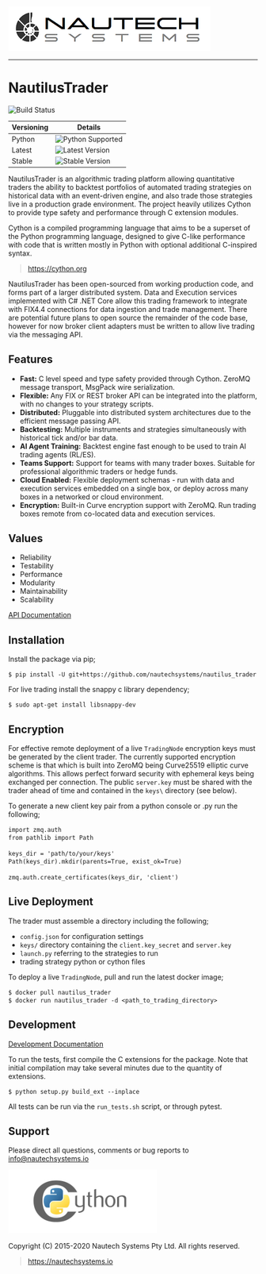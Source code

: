 ![Alt text](docs/artwork/nautechsystems_logo_small.png?raw=true "logo")

----------

# NautilusTrader

![Build Status](https://codebuild.ap-southeast-2.amazonaws.com/badges?uuid=eyJlbmNyeXB0ZWREYXRhIjoiS0ZNT0pCWlFBNmRKZ0hzMlZVN2ZyQnY3OVRwUzBJRGlucWVxUUxGKzFjQUNOZ0M3d1BaUE9WeGllK0MzSHBpRGpQQkFEYlZud1BRbTdpcjRGZlVFbDBJPSIsIml2UGFyYW1ldGVyU3BlYyI6InRYZWUwRjc2b1A4UXova2oiLCJtYXRlcmlhbFNldFNlcmlhbCI6MX0%3D&branch=master)

| Versioning | Details       |
| ---------- | ------------- |
| Python     | ![Python Supported](https://img.shields.io/pypi/pyversions/nautilus_trader) |
| Latest     | ![Latest Version](https://img.shields.io/github/v/release/nautechsystems/nautilus_trader?include_prereleases) |
| Stable     | ![Stable Version](https://img.shields.io/pypi/v/nautilus_trader) |

NautilusTrader is an algorithmic trading platform allowing quantitative traders
the ability to backtest portfolios of automated trading strategies on historical
data with an event-driven engine, and also trade those strategies live in a
production grade environment. The project heavily utilizes Cython to provide
type safety and performance through C extension modules.

Cython is a compiled programming language that aims to be a superset of the
Python programming language, designed to give C-like performance with code that
is written mostly in Python with optional additional C-inspired syntax.
> https://cython.org

NautilusTrader has been open-sourced from working production code, and forms
part of a larger distributed system. Data and Execution services implemented
with C# .NET Core allow this trading framework to integrate with FIX4.4
connections for data ingestion and trade management. There are potential future
plans to open source the remainder of the code base, however for now broker client
adapters must be written to allow live trading via the messaging API.


## Features
* **Fast:** C level speed and type safety provided through Cython. ZeroMQ message transport, MsgPack wire serialization.
* **Flexible:** Any FIX or REST broker API can be integrated into the platform, with no changes to your strategy scripts.
* **Distributed:** Pluggable into distributed system architectures due to the efficient message passing API.
* **Backtesting:** Multiple instruments and strategies simultaneously with historical tick and/or bar data.
* **AI Agent Training:** Backtest engine fast enough to be used to train AI trading agents (RL/ES).
* **Teams Support:** Support for teams with many trader boxes. Suitable for professional algorithmic traders or hedge funds.
* **Cloud Enabled:** Flexible deployment schemas - run with data and execution services embedded on a single box, or deploy across many boxes in a networked or cloud environment.
* **Encryption:** Built-in Curve encryption support with ZeroMQ. Run trading boxes remote from co-located data and execution services.

## Values
* Reliability
* Testability
* Performance
* Modularity
* Maintainability
* Scalability

[API Documentation](https://nautechsystems.io/nautilus/api)

## Installation
Install the package via pip;

    $ pip install -U git+https://github.com/nautechsystems/nautilus_trader

For live trading install the snappy c library dependency;

    $ sudo apt-get install libsnappy-dev

## Encryption
For effective remote deployment of a live ```TradingNode``` encryption keys must be generated by the
client trader. The currently supported encryption scheme is that which is built into ZeroMQ
being Curve25519 elliptic curve algorithms. This allows perfect forward security with ephemeral keys
being exchanged per connection. The public ```server.key``` must be shared with the trader ahead of
time and contained in the ```keys\``` directory (see below).

To generate a new client key pair from a python console or .py run the following;

    import zmq.auth
    from pathlib import Path

    keys_dir = 'path/to/your/keys'
    Path(keys_dir).mkdir(parents=True, exist_ok=True)

    zmq.auth.create_certificates(keys_dir, 'client')

## Live Deployment
The trader must assemble a directory including the following;

- ```config.json``` for configuration settings
- ```keys/``` directory containing the ```client.key_secret``` and ```server.key```
- ```launch.py``` referring to the strategies to run
- trading strategy python or cython files

To deploy a live ```TradingNode```, pull and run the latest docker image;

    $ docker pull nautilus_trader
    $ docker run nautilus_trader -d <path_to_trading_directory>

## Development
[Development Documentation](docs/development)

To run the tests, first compile the C extensions for the package. Note that
initial compilation may take several minutes due to the quantity of extensions.

    $ python setup.py build_ext --inplace

All tests can be run via the `run_tests.sh` script, or through pytest.

## Support
Please direct all questions, comments or bug reports to info@nautechsystems.io

![Alt text](docs/artwork/cython-logo-small.png "cython")

Copyright (C) 2015-2020 Nautech Systems Pty Ltd. All rights reserved.

> https://nautechsystems.io
